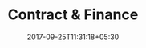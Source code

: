 ---
title: "Contract & Finance"
date: 2017-09-25T11:31:18+05:30
layout: contract-finance
property: "Casa Amora"
status: "In Process"

---